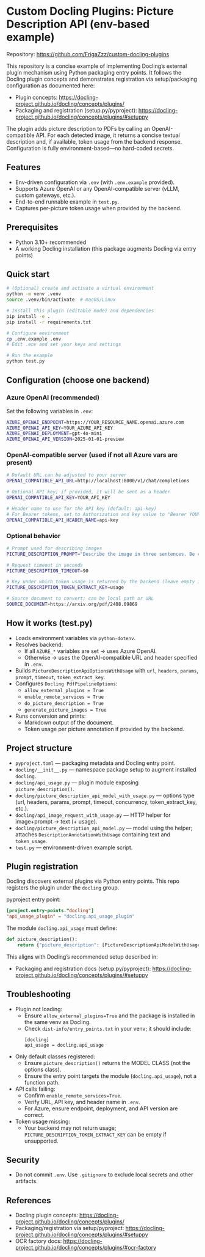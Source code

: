 # Custom Docling Plugins: Picture Description API (env-based example)

Repository: https://github.com/FrigaZzz/custom-docling-plugins

This repository is a concise example of implementing Docling’s external plugin mechanism using Python packaging entry points. It follows the Docling plugin concepts and demonstrates registration via setup/packaging configuration as documented here:
- Plugin concepts: https://docling-project.github.io/docling/concepts/plugins/
- Packaging and registration (setup.py/pyproject): https://docling-project.github.io/docling/concepts/plugins/#setuppy

The plugin adds picture description to PDFs by calling an OpenAI-compatible API. For each detected image, it returns a concise textual description and, if available, token usage from the backend response. Configuration is fully environment-based—no hard-coded secrets.

## Features
- Env-driven configuration via `.env` (with `.env.example` provided).
- Supports Azure OpenAI or any OpenAI-compatible server (vLLM, custom gateways, etc.).
- End-to-end runnable example in `test.py`.
- Captures per-picture token usage when provided by the backend.

## Prerequisites
- Python 3.10+ recommended
- A working Docling installation (this package augments Docling via entry points)

## Quick start
```bash
# (Optional) create and activate a virtual environment
python -m venv .venv
source .venv/bin/activate  # macOS/Linux

# Install this plugin (editable mode) and dependencies
pip install -e .
pip install -r requirements.txt

# Configure environment
cp .env.example .env
# Edit .env and set your keys and settings

# Run the example
python test.py
```

## Configuration (choose one backend)

### Azure OpenAI (recommended)
Set the following variables in `.env`:
```bash
AZURE_OPENAI_ENDPOINT=https://YOUR_RESOURCE_NAME.openai.azure.com
AZURE_OPENAI_API_KEY=YOUR_AZURE_API_KEY
AZURE_OPENAI_DEPLOYMENT=gpt-4o-mini
AZURE_OPENAI_API_VERSION=2025-01-01-preview
```

### OpenAI-compatible server (used if not all Azure vars are present)
```bash
# Default URL can be adjusted to your server
OPENAI_COMPATIBLE_API_URL=http://localhost:8000/v1/chat/completions

# Optional API key; if provided, it will be sent as a header
OPENAI_COMPATIBLE_API_KEY=YOUR_API_KEY

# Header name to use for the API key (default: api-key)
# For Bearer tokens, set to Authorization and key value to "Bearer YOUR_TOKEN"
OPENAI_COMPATIBLE_API_HEADER_NAME=api-key
```

### Optional behavior
```bash
# Prompt used for describing images
PICTURE_DESCRIPTION_PROMPT="Describe the image in three sentences. Be concise and accurate."

# Request timeout in seconds
PICTURE_DESCRIPTION_TIMEOUT=90

# Key under which token usage is returned by the backend (leave empty if unsupported)
PICTURE_DESCRIPTION_TOKEN_EXTRACT_KEY=usage

# Source document to convert; can be local path or URL
SOURCE_DOCUMENT=https://arxiv.org/pdf/2408.09869
```

## How it works (test.py)
- Loads environment variables via `python-dotenv`.
- Resolves backend:
  - If all `AZURE_*` variables are set → uses Azure OpenAI.
  - Otherwise → uses the OpenAI-compatible URL and header specified in `.env`.
- Builds `PictureDescriptionApiOptionsWithUsage` with `url`, `headers`, `params`, `prompt`, `timeout`, `token_extract_key`.
- Configures `Docling PdfPipelineOptions`:
  - `allow_external_plugins = True`
  - `enable_remote_services = True`
  - `do_picture_description = True`
  - `generate_picture_images = True`
- Runs conversion and prints:
  - Markdown output of the document.
  - Token usage per picture annotation if provided by the backend.

## Project structure
- `pyproject.toml` — packaging metadata and Docling entry point.
- `docling/__init__.py` — namespace package setup to augment installed `docling`.
- `docling/api_usage.py` — plugin module exposing `picture_description()`.
- `docling/picture_description_api_model_with_usage.py` — options type (url, headers, params, prompt, timeout, concurrency, token_extract_key, etc.).
- `docling/api_image_request_with_usage.py` — HTTP helper for image+prompt → text (+ usage).
- `docling/picture_description_api_model.py` — model using the helper; attaches `DescriptionAnnotationWithUsage` containing text and `token_usage`.
- `test.py` — environment-driven example script.

## Plugin registration
Docling discovers external plugins via Python entry points. This repo registers the plugin under the `docling` group.

pyproject entry point:
```toml
[project.entry-points."docling"]
"api_usage_plugin" = "docling.api_usage_plugin"
```

The module `docling.api_usage` must define:
```python
def picture_description():
    return {"picture_description": [PictureDescriptionApiModelWithUsage]}
```

This aligns with Docling’s recommended setup described in:
- Packaging and registration docs (setup.py/pyproject): https://docling-project.github.io/docling/concepts/plugins/#setuppy

## Troubleshooting
- Plugin not loading:
  - Ensure `allow_external_plugins=True` and the package is installed in the same venv as Docling.
  - Check `dist-info/entry_points.txt` in your venv; it should include:
    ```
    [docling]
    api_usage = docling.api_usage
    ```
- Only default classes registered:
  - Ensure `picture_description()` returns the MODEL CLASS (not the options class).
  - Ensure the entry point targets the module (`docling.api_usage`), not a function path.
- API calls failing:
  - Confirm `enable_remote_services=True`.
  - Verify URL, API key, and header name in `.env`.
  - For Azure, ensure endpoint, deployment, and API version are correct.
- Token usage missing:
  - Your backend may not return usage; `PICTURE_DESCRIPTION_TOKEN_EXTRACT_KEY` can be empty if unsupported.

## Security
- Do not commit `.env`. Use `.gitignore` to exclude local secrets and other artifacts.

## References
- Docling plugin concepts: https://docling-project.github.io/docling/concepts/plugins/
- Packaging/registration via setup/pyproject: https://docling-project.github.io/docling/concepts/plugins/#setuppy
- OCR factory docs: https://docling-project.github.io/docling/concepts/plugins/#ocr-factory
